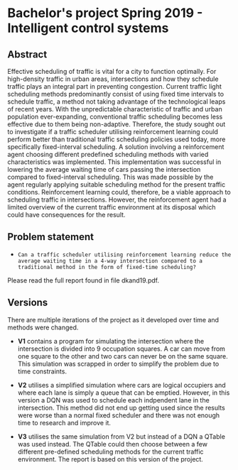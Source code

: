 # Bachelor's project Spring 2019 - Intelligent control systems

## Abstract

Effective scheduling of traffic is vital for a city to function optimally. For high-density traffic in urban areas, intersections and how they schedule traffic plays an integral part in preventing congestion. Current traffic light scheduling methods predominantly consist of using fixed time intervals to schedule traffic, a method not taking advantage of the technological leaps of recent years. With the unpredictable characteristic of traffic and urban population ever-expanding, conventional traffic scheduling becomes less effective due to them being non-adaptive. Therefore, the study sought out to investigate if a traffic scheduler utilising reinforcement learning could perform better than traditional traffic scheduling policies used today, more specifically fixed-interval scheduling. A solution involving a reinforcement agent choosing different predefined scheduling methods with varied characteristics was implemented. This implementation was successful in lowering the average waiting time of cars passing the intersection compared to fixed-interval scheduling. This was made possible by the agent regularly applying suitable scheduling method for the present traffic conditions. Reinforcement learning could, therefore, be a viable approach to scheduling traffic in intersections. However, the reinforcement agent had a limited overview of the current traffic environment at its disposal which could have consequences for the result.


## Problem statement

- `Can a traffic scheduler utilising reinforcement learning reduce the average waiting time in a 4-way intersection compared to a traditional method in the form of fixed-time scheduling?`

Please read the full report found in file dkand19.pdf.

## Versions

There are multiple iterations of the project as it developed over time and methods were changed. 

- **V1** contains a program for simulating the intersection where the intersection is divided into 9 occupation squares. A car can move from one square to the other and two cars can never be on the same square. This simulation was scrapped in order to simplify the problem due to time constraints.

- **V2** utilises a simplified simulation where cars are logical occupiers and where each lane is simply a queue that can be emptied. However, in this version a DQN was used to schedule each indpendent lane in the intersection. This method did not end up getting used since the results were worse than a normal fixed scheduler and there was not enough time to research and improve it.

- **V3** utilises the same simulation from V2 but instead of a DQN a QTable was used instead. The QTable could then choose between a few different pre-defined scheduling methods for the current traffic environment. The report is based on this version of the project.